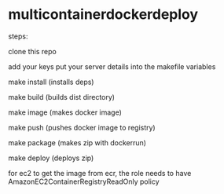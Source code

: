 # multicontainerdockerdeploy


steps:

clone this repo

add your keys
put your server details into the makefile variables

make install (installs deps)

make build (builds dist directory)

make image (makes docker image)

make push (pushes docker image to registry)

make package (makes zip with dockerrun)

make deploy (deploys zip)



for ec2 to get the image from ecr, the role needs to have AmazonEC2ContainerRegistryReadOnly policy